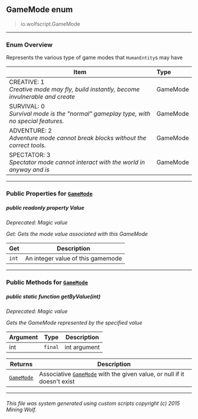 ## GameMode __enum__

>io.wolfscript.GameMode

---

### Enum Overview

Represents the various type of game modes that `HumanEntity`s may have

Item | Type   
--- | :--- 
CREATIVE: 1<br> _Creative mode may fly, build instantly, become invulnerable and create_ | GameMode
SURVIVAL: 0<br> _Survival mode is the "normal" gameplay type, with no special features._ | GameMode
ADVENTURE: 2<br> _Adventure mode cannot break blocks without the correct tools._ | GameMode
SPECTATOR: 3<br> _Spectator mode cannot interact with the world in anyway and is_ | GameMode



---


### Public Properties for [`GameMode`](GameMode.md)

##### <a id='value'></a>public  readonly property __Value__
_Deprecated: Magic value_

_Get: Gets the mode value associated with this GameMode_

Get | Description
--- | --- 
`int` | An integer value of this gamemode



---

### Public Methods for [`GameMode`](GameMode.md)

##### <a id='getbyvalue'></a>public static function __getByValue__(int)
_Deprecated: Magic value_

_Gets the GameMode represented by the specified value_

Argument | Type | Description  
--- | --- | --- 
int | `final` | int argument

Returns | Description
--- | --- 
[`GameMode`](GameMode.md) | Associative [`GameMode`](GameMode.md) with the given value, or null if it doesn't exist


---


###### This file was system generated using custom scripts copyright (c) 2015 Mining Wolf.
	

